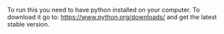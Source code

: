 To run this you need to have python installed on your computer.
To download it go to: https://www.python.org/downloads/ and get the latest stable version.
